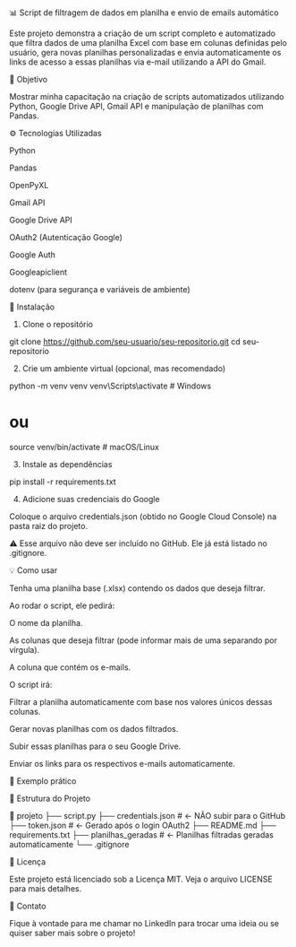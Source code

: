 📊 Script de filtragem de dados em planilha e envio de emails automático

Este projeto demonstra a criação de um script completo e automatizado que filtra dados de uma planilha Excel com base em colunas definidas pelo usuário, gera novas planilhas personalizadas e envia automaticamente os links de acesso a essas planilhas via e-mail utilizando a API do Gmail.

🎯 Objetivo

Mostrar minha capacitação na criação de scripts automatizados utilizando Python, Google Drive API, Gmail API e manipulação de planilhas com Pandas.

⚙️ Tecnologias Utilizadas

Python

Pandas

OpenPyXL

Gmail API

Google Drive API

OAuth2 (Autenticação Google)

Google Auth

Googleapiclient

dotenv (para segurança e variáveis de ambiente)

🚀 Instalação

1. Clone o repositório

git clone https://github.com/seu-usuario/seu-repositorio.git
cd seu-repositorio

2. Crie um ambiente virtual (opcional, mas recomendado)

python -m venv venv
venv\Scripts\activate   # Windows
# ou
source venv/bin/activate   # macOS/Linux

3. Instale as dependências

pip install -r requirements.txt

4. Adicione suas credenciais do Google

Coloque o arquivo credentials.json (obtido no Google Cloud Console) na pasta raiz do projeto.

⚠️ Esse arquivo não deve ser incluído no GitHub. Ele já está listado no .gitignore.

💡 Como usar

Tenha uma planilha base (.xlsx) contendo os dados que deseja filtrar.

Ao rodar o script, ele pedirá:

O nome da planilha.

As colunas que deseja filtrar (pode informar mais de uma separando por vírgula).

A coluna que contém os e-mails.

O script irá:

Filtrar a planilha automaticamente com base nos valores únicos dessas colunas.

Gerar novas planilhas com os dados filtrados.

Subir essas planilhas para o seu Google Drive.

Enviar os links para os respectivos e-mails automaticamente.

🧳 Exemplo prático



📁 Estrutura do Projeto

📆 projeto
 ├── script.py
 ├── credentials.json          # ← NÃO subir para o GitHub
 ├── token.json                # ← Gerado após o login OAuth2
 ├── README.md
 ├── requirements.txt
 ├── planilhas_geradas         # ← Planilhas filtradas geradas automaticamente
 └── .gitignore

📜 Licença

Este projeto está licenciado sob a Licença MIT. Veja o arquivo LICENSE para mais detalhes.

🤝 Contato

Fique à vontade para me chamar no LinkedIn para trocar uma ideia ou se quiser saber mais sobre o projeto!

